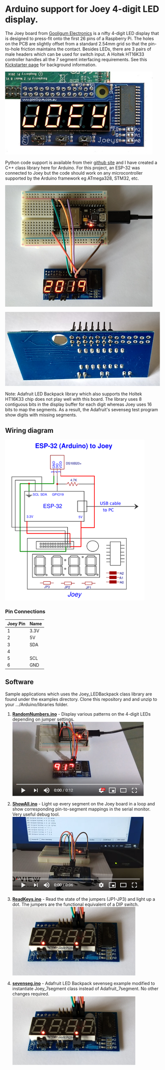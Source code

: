 # Arduino support for Joey 4-digit LED display.

The Joey board from [Gooligum Electronics](http://www.gooligum.com.au) is a nifty 4-digit LED display that is designed to press-fit onto
the first 26 pins of a Raspberry Pi. The holes on the PCB are slightly offset from a standard 2.54mm grid so that the pin-to-hole friction maintains the contact. Besides LEDs, there are 3 pairs of male headers which can be used for switch input. A Holtek HT16K33 controller handles all the 7 segment interfacing requirements. See this 
[Kickstarter page](https://www.kickstarter.com/projects/gooligumelec/joey-a-sidecar-led-display-for-raspberry-pi) for background information.

![RPi Joey](images/RPi-Joey.jpg)

Python code support is available from their [github site](https://github.com/gooligumelec/Joey-support-Python-code) and I have created a C++ class library here for Arduino. For this project, an ESP-32 was connected to Joey but the code should work on any microcontroller supported by the Arduino framework eg ATmega328, STM32, etc.

![ESP32 Joey](images/ESP32-Joey.png)

![Header pins](images/pins.png)

Note: Adafruit LED Backpack library which also supports the Holtek HT16K33 chip does not play well with this board. The library uses 8 contiguous bits in the display buffer for each digit whereas Joey uses 16 bits to map the segments. As a result, the Adafruit's sevenseg test program show digits with missing segments.

## Wiring diagram
  ![ESP32-Joey wiring](images/Wiring.png)

### Pin Connections
|Joey Pin|Name |
|-------|-----|
|1      |3.3V |
|2      |5V   |
|3      |SDA  |
|4      |     |
|5      |SCL  |
|6      |GND  |

## Software
Sample applications which uses the Joey_LEDBackpack class library are found under the examples directory. Clone this repository and and unzip to your .../Arduino/libraries folder.

1. **[RandomNumbers.ino](https://github.com/alw1746/Joey_LED_Backpack/blob/master/examples/RandomNumbers/RandomNumbers.ino)** - Display various patterns on the 4-digit LEDs depending on jumper settings.  
[![RandomNumDisplay output](images/RandNumvid.png)](https://youtu.be/NhdULcFH1z8)

2. **[ShowAll.ino](https://github.com/alw1746/Joey_LED_Backpack/blob/master/examples/ShowAll/ShowAll.ino)** - Light up every segment on the Joey board in a loop and show corresponding pin-to-segment mappings in the serial monitor. Very useful debug tool.  
[![ShowAll output](images/ShowAllvid.png)](https://youtu.be/etNIoB2-EFw)

3. **[ReadKeys.ino](https://github.com/alw1746/Joey_LED_Backpack/blob/master/examples/ReadKeys/ReadKeys.ino)** - Read the state of the jumpers (JP1-JP3) and light up a dot. The jumpers are the functional equivalent of a DIP switch.  
![ReadKeys](images/ReadKeys.png)

3. **[sevenseg.ino](https://github.com/alw1746/Joey_LED_Backpack/blob/master/examples/sevenseg/sevenseg.ino)** - Adafruit LED Backpack sevenseg example modified to instantiate Joey_7segment class instead of Adafruit_7segment. No other changes required.  
![ReadKeys](images/ReadKeys.png)
